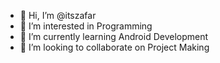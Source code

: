 - 👋 Hi, I’m @itszafar
- 👀 I’m interested in Programming
- 🌱 I’m currently learning Android Development
- 💞️ I’m looking to collaborate on Project Making


